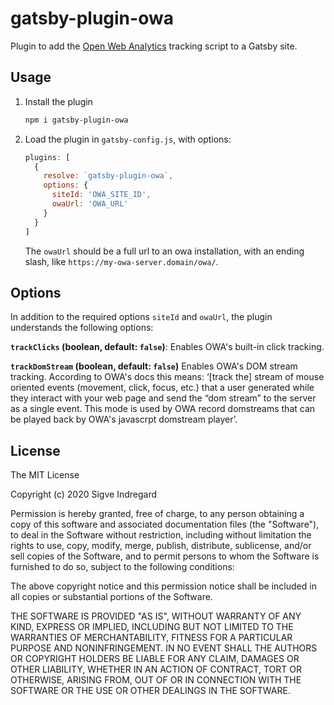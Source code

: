 # gatsby-plugin-owa

Plugin to add the [Open Web Analytics](https://www.openwebanalytics.com) tracking script to a Gatsby site.

## Usage

1. Install the plugin

   ```bash
   npm i gatsby-plugin-owa
   ```

2. Load the plugin in `gatsby-config.js`, with options:
   ```js
   plugins: [
     {
       resolve: `gatsby-plugin-owa`,
       options: {
         siteId: 'OWA_SITE_ID',
         owaUrl: 'OWA_URL'
       }
     }
   ]
   ```

   The `owaUrl` should be a full url to an owa installation, with an ending slash, like `https://my-owa-server.domain/owa/`.
   
## Options

In addition to the required options `siteId` and `owaUrl`, the plugin understands the following options:

**`trackClicks` (boolean, default: `false`)**: Enables OWA's built-in click tracking.

**`trackDomStream` (boolean, default: `false`)**
Enables OWA's DOM stream tracking. According to OWA's docs this means:
‘[track the] stream of mouse oriented events (movement, click, focus, etc.)
that a user generated while they interact with your web page and send
the “dom stream” to the server as a single event. This mode is used by
OWA record domstreams that can be played back by OWA's javascrpt
domstream player’.

## License

The MIT License

Copyright (c) 2020 Sigve Indregard

Permission is hereby granted, free of charge, to any person obtaining a copy of this software and associated documentation files (the "Software"), to deal in the Software without restriction, including without limitation the rights to use, copy, modify, merge, publish, distribute, sublicense, and/or sell copies of the Software, and to permit persons to whom the Software is furnished to do so, subject to the following conditions:

The above copyright notice and this permission notice shall be included in all copies or substantial portions of the Software.

THE SOFTWARE IS PROVIDED "AS IS", WITHOUT WARRANTY OF ANY KIND, EXPRESS OR IMPLIED, INCLUDING BUT NOT LIMITED TO THE WARRANTIES OF MERCHANTABILITY, FITNESS FOR A PARTICULAR PURPOSE AND NONINFRINGEMENT. IN NO EVENT SHALL THE AUTHORS OR COPYRIGHT HOLDERS BE LIABLE FOR ANY CLAIM, DAMAGES OR OTHER LIABILITY, WHETHER IN AN ACTION OF CONTRACT, TORT OR OTHERWISE, ARISING FROM, OUT OF OR IN CONNECTION WITH THE SOFTWARE OR THE USE OR OTHER DEALINGS IN THE SOFTWARE.
